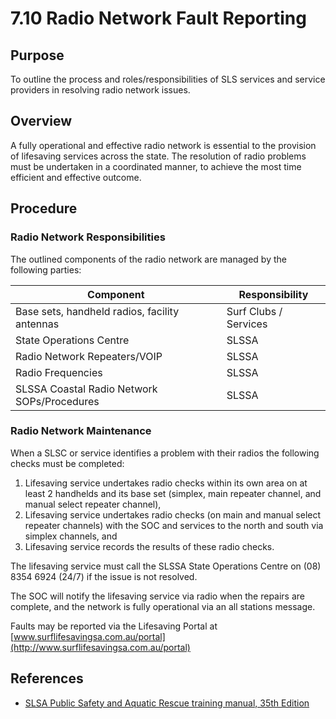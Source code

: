 # 7.10 Radio Network Fault Reporting

## Purpose

To outline the process and roles/responsibilities of SLS services and service providers in resolving radio network issues.

## Overview

A fully operational and effective radio network is essential to the provision of lifesaving services across the state. The resolution of radio problems must be undertaken in a coordinated manner, to achieve the most time efficient and effective outcome.

## Procedure

### Radio Network Responsibilities

The outlined components of the radio network are managed by the following parties:

| **Component** | **Responsibility** |
| --- | --- |
| Base sets, handheld radios, facility antennas | Surf Clubs / Services |
| State Operations Centre | SLSSA |
| Radio Network Repeaters/VOIP | SLSSA |
| Radio Frequencies | SLSSA |
| SLSSA Coastal Radio Network SOPs/Procedures | SLSSA |

### Radio Network Maintenance

When a SLSC or service identifies a problem with their radios the following checks must be completed:

1. Lifesaving service undertakes radio checks within its own area on at least 2 handhelds and its base set (simplex, main repeater channel, and manual select repeater channel),
2. Lifesaving service undertakes radio checks (on main and manual select repeater channels) with the SOC and services to the north and south via simplex channels, and
3. Lifesaving service records the results of these radio checks.

The lifesaving service must call the SLSSA State Operations Centre on (08) 8354 6924 (24/7) if the issue is not resolved.

The SOC will notify the lifesaving service via radio when the repairs are complete, and the network is fully operational via an all stations message.

Faults may be reported via the Lifesaving Portal at [www.surflifesavingsa.com.au/portal](http://www.surflifesavingsa.com.au/portal)

## References

- [SLSA Public Safety and Aquatic Rescue training manual, 35th Edition](https://members.sls.com.au/members/document_library/1/media/8571)
